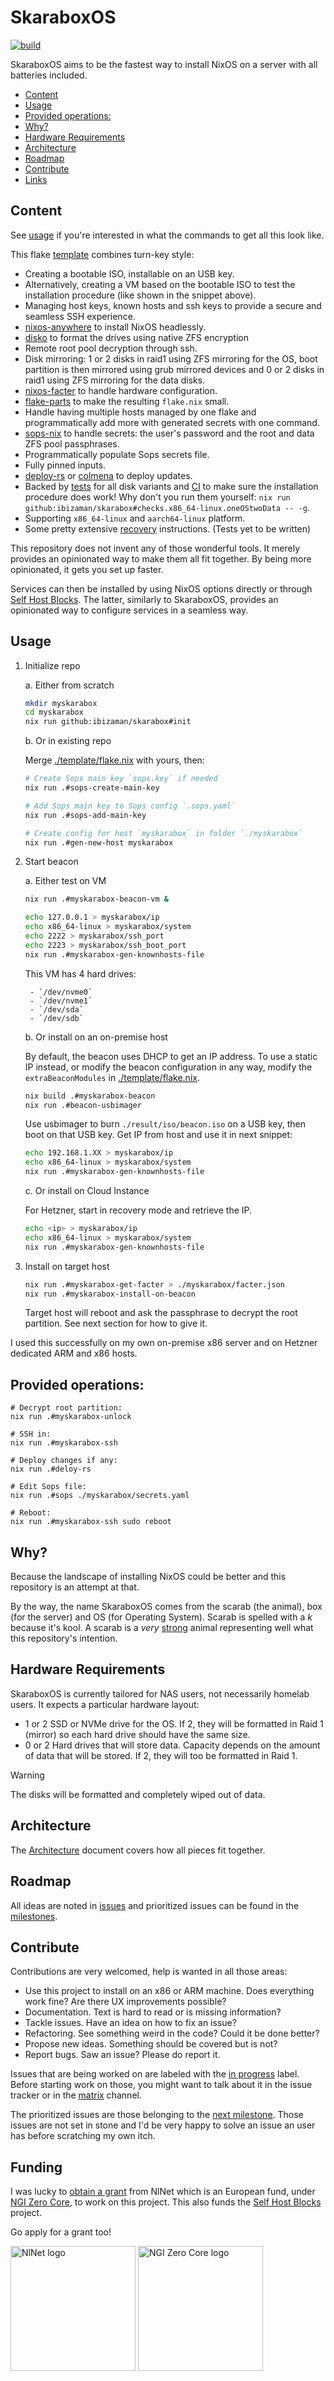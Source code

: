 # SkaraboxOS

[![build](https://github.com/ibizaman/skarabox/actions/workflows/build.yaml/badge.svg)](https://github.com/ibizaman/skarabox/actions/workflows/build.yaml)

SkaraboxOS aims to be the fastest way to install NixOS on a server
with all batteries included.

<!--toc:start-->
- [Content](#content)
- [Usage](#usage)
- [Provided operations:](#provided-operations)
- [Why?](#why)
- [Hardware Requirements](#hardware-requirements)
- [Architecture](#architecture)
- [Roadmap](#roadmap)
- [Contribute](#contribute)
- [Links](#links)
<!--toc:end-->

## Content

See [usage][] if you're interested in what the commands to get all this look like.

[usage]: #usage

This flake [template](./template) combines turn-key style:

- Creating a bootable ISO, installable on an USB key.
- Alternatively, creating a VM based on the bootable ISO
  to test the installation procedure (like shown in the snippet above).
- Managing host keys, known hosts and ssh keys
  to provide a secure and seamless SSH experience.
- [nixos-anywhere][] to install NixOS headlessly.
- [disko][] to format the drives using native ZFS encryption
- Remote root pool decryption through ssh.
- Disk mirroring: 1 or 2 disks in raid1 using ZFS mirroring for the OS,
  boot partition is then mirrored using grub mirrored devices
  and 0 or 2 disks in raid1 using ZFS mirroring for the data disks.
- [nixos-facter][] to handle hardware configuration.
- [flake-parts][] to make the resulting `flake.nix` small.
- Handle having multiple hosts managed by one flake
  and programmatically add more with generated secrets with one command.
- [sops-nix][] to handle secrets: the user's password and the root and data ZFS pool passphrases.
- Programmatically populate Sops secrets file.
- Fully pinned inputs.
- [deploy-rs][] or [colmena][] to deploy updates.
- Backed by [tests][] for all disk variants
  and [CI][] to make sure the installation procedure does work!
  Why don't you run them yourself: `nix run github:ibizaman/skarabox#checks.x86_64-linux.oneOStwoData -- -g`.
- Supporting `x86_64-linux` and `aarch64-linux` platform.
- Some pretty extensive [recovery][] instructions. (Tests yet to be written)

[nixos-anywhere]: https://github.com/nix-community/nixos-anywhere
[disko]: https://github.com/nix-community/disko
[nixos-facter]: https://github.com/nix-community/nixos-facter
[flake-parts]: https://flake.parts/
[sops-nix]: https://github.com/Mic92/sops-nix
[deploy-rs]: https://github.com/serokell/deploy-rs
[colmena]: https://github.com/zhaofengli/colmena
[tests]: ./tests/default.nix
[CI]: ./.github/workflows/build.yaml
[recovery]: ./template/README.md#recovery

This repository does not invent any of those wonderful tools.
It merely provides an opinionated way to make them all fit together.
By being more opinionated, it gets you set up faster.

Services can then be installed by using NixOS options directly
or through [Self Host Blocks][].
The latter, similarly to SkaraboxOS, provides an opinionated way to configure services in a seamless way.

[Self Host Blocks]: https://github.com/ibizaman/selfhostblocks

## Usage

1. Initialize repo

    a. Either from scratch

      ```bash
      mkdir myskarabox
      cd myskarabox
      nix run github:ibizaman/skarabox#init
      ```

    b. Or in existing repo

      Merge [./template/flake.nix](./template/flake.nix) with yours, then:

      ```bash
      # Create Sops main key `sops.key` if needed
      nix run .#sops-create-main-key

      # Add Sops main key to Sops config `.sops.yaml`
      nix run .#sops-add-main-key

      # Create config for host `myskarabox` in folder `./myskarabox`
      nix run .#gen-new-host myskarabox
      ```

2. Start beacon

    a. Either test on VM

     ```bash
     nix run .#myskarabox-beacon-vm &

     echo 127.0.0.1 > myskarabox/ip
     echo x86_64-linux > myskarabox/system
     echo 2222 > myskarabox/ssh_port
     echo 2223 > myskarabox/ssh_boot_port
     nix run .#myskarabox-gen-knownhosts-file
     ```

     This VM has 4 hard drives:

        - `/dev/nvme0`
        - `/dev/nvme1`
        - `/dev/sda`
        - `/dev/sdb`

    b. Or install on an on-premise host

      By default, the beacon uses DHCP to get an IP address.
      To use a static IP instead, or modify the beacon configuration
      in any way, modify the `extraBeaconModules` in [./template/flake.nix](./template/flake.nix).
     
      ```bash
      nix build .#myskarabox-beacon
      nix run .#beacon-usbimager
      ```

      Use usbimager to burn `./result/iso/beacon.iso` 
      on a USB key, then boot on that USB key.
      Get IP from host and use it in next snippet:
      
      ```bash
      echo 192.168.1.XX > myskarabox/ip
      echo x86_64-linux > myskarabox/system
      nix run .#myskarabox-gen-knownhosts-file
      ```

    c. Or install on Cloud Instance

      For Hetzner, start in recovery mode and retrieve the IP.
      
      ```bash
      echo <ip> > myskarabox/ip
      echo x86_64-linux > myskarabox/system
      nix run .#myskarabox-gen-knownhosts-file
      ```

3. Install on target host

   ```bash
   nix run .#myskarabox-get-facter > ./myskarabox/facter.json
   nix run .#myskarabox-install-on-beacon
   ```
   
   Target host will reboot and ask the passphrase to decrypt
   the root partition. See next section for how to give it.

I used this successfully on my own on-premise x86 server
and on Hetzner dedicated ARM and x86 hosts.

## Provided operations:

```
# Decrypt root partition:
nix run .#myskarabox-unlock

# SSH in:
nix run .#myskarabox-ssh

# Deploy changes if any:
nix run .#deloy-rs

# Edit Sops file:
nix run .#sops ./myskarabox/secrets.yaml

# Reboot:
nix run .#myskarabox-ssh sudo reboot
```

## Why?

Because the landscape of installing NixOS could be better
and this repository is an attempt at that.

By the way, the name SkaraboxOS comes from the scarab (the animal),
box (for the server) and OS (for Operating System).
Scarab is spelled with a _k_ because it's kool.
A scarab is a _very_ [strong][] animal representing well what this repository's intention.

[strong]: https://en.wikipedia.org/wiki/Dung_beetle#Ecology_and_behavior

## Hardware Requirements

SkaraboxOS is currently tailored for NAS users, not necessarily homelab users.
It expects a particular hardware layout:

- 1 or 2 SSD or NVMe drive for the OS.
  If 2, they will be formatted in Raid 1 (mirror) so each hard drive should have the same size.
- 0 or 2 Hard drives that will store data.
  Capacity depends on the amount of data that will be stored.
  If 2, they will too be formatted in Raid 1.

> [!WARNING]
> The disks will be formatted and completely wiped out of data.

## Architecture

The [Architecture][] document covers how all pieces fit together.

[Architecture]: ./docs/architecture.md

## Roadmap

All ideas are noted in [issues][]
and prioritized issues can be found in the [milestones][].

[issues]: https://github.com/ibizaman/skarabox/issues
[milestones]: https://github.com/ibizaman/skarabox/milestones

## Contribute

Contributions are very welcomed, help is wanted in all those areas:

- Use this project to install on an x86 or ARM machine.
  Does everything work fine? Are there UX improvements possible?
- Documentation. Text is hard to read or is missing information?
- Tackle issues. Have an idea on how to fix an issue?
- Refactoring. See something weird in the code? Could it be done better?
- Propose new ideas. Something should be covered but is not?
- Report bugs. Saw an issue? Please do report it.

Issues that are being worked on are labeled with the [in progress][] label.
Before starting work on those, you might want to talk about it in the issue tracker
or in the [matrix][] channel.

[in progress]: https://github.com/ibizaman/skarabox/issues?q=is%3Aissue%20state%3Aopen%20label%3A%22in%20progress%22
[matrix]: https://matrix.to/#/#selfhostblocks:matrix.org

The prioritized issues are those belonging to the [next milestone][milestone].
Those issues are not set in stone and I'd be very happy to solve
an issue an user has before scratching my own itch.

[milestone]: https://github.com/ibizaman/skarabox/milestones

## Funding

I was lucky to [obtain a grant][nlnet] from NlNet which is an European fund,
under [NGI Zero Core][NGI0],
to work on this project.
This also funds the [Self Host Blocks][] project.

Go apply for a grant too!

[nlnet]: https://nlnet.nl/project/SelfHostBlocks
[NGI0]: https://nlnet.nl/core/

<p>
<img alt="NlNet logo" src="https://nlnet.nl/logo/banner.svg" width="200" />
<img alt="NGI Zero Core logo" src="https://nlnet.nl/image/logos/NGI0Core_tag.svg" width="200" />
</p>
